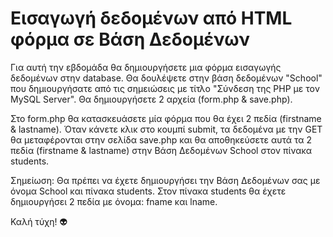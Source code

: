 # Εισαγωγή δεδομένων από HTML φόρμα σε Βάση Δεδομένων
Για αυτή την εβδομάδα θα δημιουργήσετε μια φόρμα εισαγωγής δεδομένων στην database.  Θα δουλέψετε στην βάση δεδομένων "School" που δημιουργήσατε από τις σημειώσεις με τίτλο "Σύνδεση της PHP με τον MySQL Server". Θα δημιουργήσετε 2 αρχεία (form.php & save.php).

Στο form.php θα κατασκευάσετε μία φόρμα που θα έχει 2 πεδία (firstname & lastname).
Όταν κάνετε κλικ στο κουμπί submit, τα δεδομένα με την GET θα μεταφέρονται στην σελίδα save.php και θα αποθηκεύσετε αυτά τα 2 πεδία (firstname & lastname) στην Βάση Δεδομένων School στον πίνακα students.

Σημείωση: Θα πρέπει να έχετε δημιουργήσει την Βάση Δεδομένων σας με όνομα School και πίνακα students. Στον πίνακα students θα έχετε δημιουργήσει 2 πεδία με όνομα: fname και lname.

Καλή τύχη! 👽

<!--
-----------------
form.php
-----------------

<!DOCTYPE html>
<html>
<head>
	<title>Insert Data Form</title>
</head>
<body>
<p>Insert Data:</p>
<form action="save.php" method="GET">									
Firstname: <input type="text" name="fname" placeholder="First Name"> <br>
Lastname: <input type="text" name="lname" placeholder="Last Name"> <br>
<input type="submit">
</form>

</body>
</html>

-----------------
save.php
-----------------
<!DOCTYPE html>
<html>
<head>
	<title>Save Data</title>
</head>
<body>

<?php
	$servername = "localhost";	//database login credentials
	$username = "root";
	$password = "";
	$dbname = "school";

	$firstname = $_GET['fname'];    
	$lastname  = $_GET['lname'];


	$conn = mysqli_connect($servername, $username, $password, $dbname);	//connection token

	if ($conn)  //checking for connection status	
	{
	  echo "Connected successfully";
	}
	else
	{
	  die("ERROR: Could not connect. " . mysqli_connect_error());
	}


	echo "<br>";

	$query = "INSERT INTO students(fname,lname) VALUES ('$firstname', '$lastname')";  //sql query 

	if(mysqli_query($conn, $query))	 //checking if the data was stored successfully
	{
	    echo "Records inserted successfully.";
	} 
	else
	{
	    echo "ERROR: Could not able to execute $sql. " . mysqli_error($conn);
	}

	mysqli_close($conn);	
?>
</body>
</html>
-->
